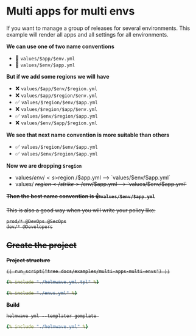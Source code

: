 # Multi apps for multi envs

If you want to manage a group of releases for several environments.
This example will render all apps and all settings for all environments.

**We can use one of two name conventions**

- 🤔 `values/$app/$env.yml`
- 🤔 `values/$env/$app.yml`

**But if we add some regions we will have**

- ❌ `values/$app/$env/$region.yml`
- ❌ `values/$app/$region/$env.yml`
- ✅ `values/$region/$env/$app.yml`
- ❌ `values/$region/$app/$env.yml`
- ✅ `values/$env/$region/$app.yml`
- ❌ `values/$env/$app/$region.yml`

**We see that next name convention is more suitable than others**

- ✅ `values/$region/$env/$app.yml`
- ✅ `values/$env/$region/$app.yml`

**Now we are dropping `$region`**

- values/$env/ <s>$region</s> /$app.yml –>  `values/$env/$app.yml`
- values/ <strike>$region</strike> /$env/$app.yml –>  `values/$env/$app.yml`

**Then the best name convention is 👍`values/$env/$app.yml`**

This is also a good way when you will write your policy like:

```
prod/* @DevOps @SecOps
dev/* @Developers
```


## Create the project

**Project structure**

```shell
⟨⟨ run_script("tree docs/examples/multi-apps-multi-envs") ⟩⟩
```


```yaml title="helmwave.yml.tpl"
{% include "./helmwave.yml.tpl" %}
```

```yaml title="envs.yml"
{% include "./envs.yml" %}
```

**Build**

```shell
helmwave yml --templater gomplate 
```

```yaml title="helmwave.yml"
{% include "./helmwave.yml" %}
```

